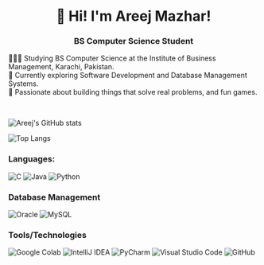 <h1 align="center"> 👋 Hi! I'm Areej Mazhar! </h1>
<h3 align="center"> BS Computer Science Student </h3>

👩🏻‍🎓 Studying BS Computer Science at the Institute of Business Management, Karachi, Pakistan. </br>
🎯 Currently exploring Software Development and Database Management Systems. </br>
🚀 Passionate about building things that solve real problems, and fun games. </br>

</br>

![Areej's GitHub stats](https://github-readme-stats.vercel.app/api?username=areejmazhar&show_icons=true&theme=radical)

![Top Langs](https://github-readme-stats.vercel.app/api/top-langs/?username=areejmazhar&layout=compact&theme=radical)

<h3 align="left"> Languages: </h3>

![C](https://img.shields.io/badge/c-%2300599C.svg?style=for-the-badge&logo=c&logoColor=white)
![Java](https://img.shields.io/badge/java-%23ED8B00.svg?style=for-the-badge&logo=openjdk&logoColor=white)
![Python](https://img.shields.io/badge/python-3670A0?style=for-the-badge&logo=python&logoColor=ffdd54)

<h3 align="left"> Database Management </h3>

![Oracle](https://img.shields.io/badge/Oracle-F80000?style=for-the-badge&logo=oracle&logoColor=white)
![MySQL](https://img.shields.io/badge/mysql-4479A1.svg?style=for-the-badge&logo=mysql&logoColor=white)

<h3 align="left"> Tools/Technologies </h3> 

![Google Colab](https://img.shields.io/badge/Google%20Colab-%23F9A825.svg?style=for-the-badge&logo=googlecolab&logoColor=white)
![IntelliJ IDEA](https://img.shields.io/badge/IntelliJIDEA-000000.svg?style=for-the-badge&logo=intellij-idea&logoColor=white)
![PyCharm](https://img.shields.io/badge/pycharm-143?style=for-the-badge&logo=pycharm&logoColor=black&color=black&labelColor=green)
![Visual Studio Code](https://img.shields.io/badge/Visual%20Studio%20Code-0078d7.svg?style=for-the-badge&logo=visual-studio-code&logoColor=white)
![GitHub](https://img.shields.io/badge/github-%23121011.svg?style=for-the-badge&logo=github&logoColor=white)


